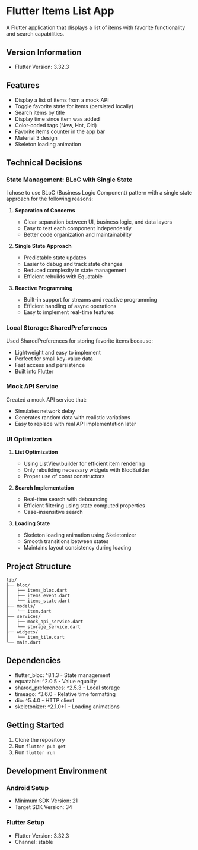 # Flutter Items List App

A Flutter application that displays a list of items with favorite functionality and search capabilities.

## Version Information

- Flutter Version: 3.32.3

## Features

- Display a list of items from a mock API
- Toggle favorite state for items (persisted locally)
- Search items by title
- Display time since item was added
- Color-coded tags (New, Hot, Old)
- Favorite items counter in the app bar
- Material 3 design
- Skeleton loading animation

## Technical Decisions

### State Management: BLoC with Single State

I chose to use BLoC (Business Logic Component) pattern with a single state approach for the following reasons:

1. **Separation of Concerns**
   - Clear separation between UI, business logic, and data layers
   - Easy to test each component independently
   - Better code organization and maintainability

2. **Single State Approach**
   - Predictable state updates
   - Easier to debug and track state changes
   - Reduced complexity in state management
   - Efficient rebuilds with Equatable

3. **Reactive Programming**
   - Built-in support for streams and reactive programming
   - Efficient handling of async operations
   - Easy to implement real-time features

### Local Storage: SharedPreferences

Used SharedPreferences for storing favorite items because:
- Lightweight and easy to implement
- Perfect for small key-value data
- Fast access and persistence
- Built into Flutter

### Mock API Service

Created a mock API service that:
- Simulates network delay
- Generates random data with realistic variations
- Easy to replace with real API implementation later

### UI Optimization

1. **List Optimization**
   - Using ListView.builder for efficient item rendering
   - Only rebuilding necessary widgets with BlocBuilder
   - Proper use of const constructors

2. **Search Implementation**
   - Real-time search with debouncing
   - Efficient filtering using state computed properties
   - Case-insensitive search

3. **Loading State**
   - Skeleton loading animation using Skeletonizer
   - Smooth transitions between states
   - Maintains layout consistency during loading

## Project Structure

```
lib/
├── bloc/
│   ├── items_bloc.dart
│   ├── items_event.dart
│   └── items_state.dart
├── models/
│   └── item.dart
├── services/
│   ├── mock_api_service.dart
│   └── storage_service.dart
├── widgets/
│   └── item_tile.dart
└── main.dart
```

## Dependencies

- flutter_bloc: ^8.1.3 - State management
- equatable: ^2.0.5 - Value equality
- shared_preferences: ^2.5.3 - Local storage
- timeago: ^3.6.0 - Relative time formatting
- dio: ^5.4.0 - HTTP client
- skeletonizer: ^2.1.0+1 - Loading animations

## Getting Started

1. Clone the repository
2. Run `flutter pub get`
3. Run `flutter run`

## Development Environment

### Android Setup
- Minimum SDK Version: 21
- Target SDK Version: 34

### Flutter Setup
- Flutter Version: 3.32.3
- Channel: stable